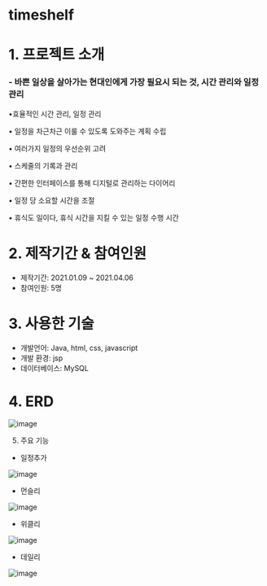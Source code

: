# timeshelf
# 1. 프로젝트 소개
### - 바쁜 일상을 살아가는 현대인에게 가장 필요시 되는 것, 시간 관리와 일정 관리

•효율적인 시간 관리, 일정 관리

• 일정을 차근차근 이룰 수 있도록 도와주는 계획 수립

• 여러가지 일정의 우선순위 고려

• 스케줄의 기록과 관리

• 간편한 인터페이스를 통해 디지털로 관리하는 다이어리

• 일정 당 소요할 시간을 조절

• 휴식도 일이다, 휴식 시간을 지킬 수 있는 일정 수행 시간

# 2. 제작기간 & 참여인원
- 제작기간: 2021.01.09 ~ 2021.04.06
- 참여인원: 5명

# 3. 사용한 기술
- 개발언어: Java, html, css, javascript
- 개발 환경: jsp
- 데이터베이스: MySQL

# 4. ERD
![image](https://user-images.githubusercontent.com/109513458/223701864-232fc509-6616-450d-8353-74eb673a8124.png)

5. 주요 기능

- 일정추가

![image](https://user-images.githubusercontent.com/109513458/223701518-7c66a927-f22c-435b-ae11-54e780988bf9.png)

- 먼슬리

![image](https://user-images.githubusercontent.com/109513458/223701529-d76f4a71-ce7e-4395-9327-cb579ef9a013.png)

- 위클리

![image](https://user-images.githubusercontent.com/109513458/223701545-e825088b-ed4e-4087-8de8-5293bad62792.png)

- 데일리

![image](https://user-images.githubusercontent.com/109513458/223701559-987c4db2-b1c8-4d33-bfe5-320b57f4b0f7.png)



